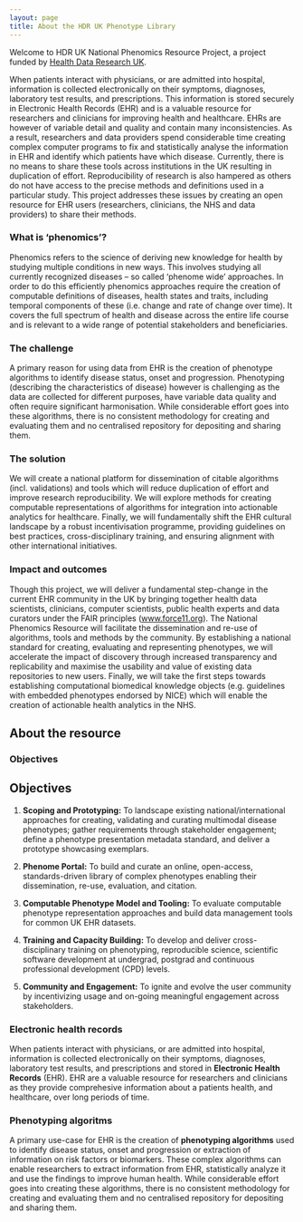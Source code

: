 ```yaml
---
layout: page
title: About the HDR UK Phenotype Library
---
```


Welcome to HDR UK National Phenomics Resource Project, a project funded by [Health Data Research UK](https://www.hdruk.ac.uk).

When patients interact with physicians, or are admitted into hospital, information is collected electronically on their symptoms, diagnoses, laboratory test results, and prescriptions. This information is stored securely in Electronic Health Records (EHR) and is a valuable resource for researchers and clinicians for improving health and healthcare. EHRs are however of variable detail and quality and contain many inconsistencies. As a result, researchers and data providers spend considerable time creating complex computer programs to fix and statistically analyse the information in EHR and identify which patients have which disease. Currently, there is no means to share these tools across institutions in the UK resulting in duplication of effort. Reproducibility of research is also hampered as others do not have access to the precise methods and definitions used in a particular study. This project addresses these issues by creating an open resource for EHR users (researchers, clinicians, the NHS and data providers) to share their methods.

### What is ‘phenomics’?

Phenomics refers to the science of deriving new knowledge for health by studying multiple conditions in new ways. This involves studying all currently recognized diseases – so called ‘phenome wide’ approaches. In order to do this efficiently phenomics approaches require the creation of computable definitions of diseases, health states and traits, including temporal components of these (i.e. change and rate of change over time). It covers the full spectrum of health and disease across the entire life course and is relevant to a wide range of potential stakeholders and beneficiaries. 

### The challenge

A primary reason for using data from EHR is the creation of phenotype algorithms to identify disease status, onset and progression. Phenotyping (describing the characteristics of disease) however is challenging as the data are collected for different purposes, have variable data quality and often require significant harmonisation. While considerable effort goes into these algorithms, there is no consistent methodology for creating and evaluating them and no centralised repository for depositing and sharing them.

### The solution

We will create a national platform for dissemination of citable algorithms (incl. validations) and tools which will reduce duplication of effort and improve research reproducibility. We will explore methods for creating computable representations of algorithms for integration into actionable analytics for healthcare. Finally, we will fundamentally shift the EHR cultural landscape by a robust incentivisation programme, providing guidelines on best practices, cross-disciplinary training, and ensuring alignment with other international initiatives.

### Impact and outcomes

Though this project, we will deliver a fundamental step-change in the current EHR community in the UK by bringing together health data scientists, clinicians, computer scientists, public health experts and data curators under the FAIR principles (www.force11.org). The National Phenomics Resource will facilitate the dissemination and re-use of algorithms, tools and methods by the community. By establishing a national standard for creating, evaluating and representing phenotypes, we will accelerate the impact of discovery through increased transparency and replicability and maximise the usability and value of existing data repositories to new users. Finally, we will take the first steps towards establishing computational biomedical knowledge objects (e.g. guidelines with embedded phenotypes endorsed by NICE) which will enable the creation of actionable health analytics in the NHS.


## About the resource

### Objectives

## Objectives

1.	**Scoping and Prototyping:** To landscape existing national/international approaches for creating, validating and curating multimodal disease phenotypes; gather requirements through stakeholder engagement; define a phenotype presentation metadata standard, and deliver a prototype showcasing exemplars.

2.	**Phenome Portal:** To build and curate an online, open-access, standards-driven library of complex phenotypes enabling their dissemination, re-use, evaluation, and citation.

3.	**Computable Phenotype Model and Tooling:** To evaluate computable phenotype representation approaches and build data management tools for common UK EHR datasets. 

4.	**Training and Capacity Building:** To develop and deliver cross-disciplinary training on phenotyping, reproducible science, scientific software development at undergrad, postgrad and continuous professional development (CPD) levels.

5.	**Community and Engagement:** To ignite and evolve the user community by incentivizing usage and on-going meaningful engagement across stakeholders.

### Electronic health records

When patients interact with physicians, or are admitted into hospital, information is collected electronically on their symptoms, diagnoses, laboratory test results, and prescriptions and stored in **Electronic Health Records** (EHR). EHR are a valuable resource for researchers and clinicians as they provide comprehesive information about a patients health, and healthcare, over long periods of time. 

### Phenotyping algoritms
A primary use-case for EHR is the creation of **phenotyping algorithms** used to identify disease status, onset and progression or extraction of information on risk factors or biomarkers. These complex algorithms can enable researchers to extract information from EHR, statistically analyze it and use the findings to improve human health. While considerable effort goes into creating these algorithms, there is no consistent methodology for creating and evaluating them and no centralised repository for depositing and sharing them.
